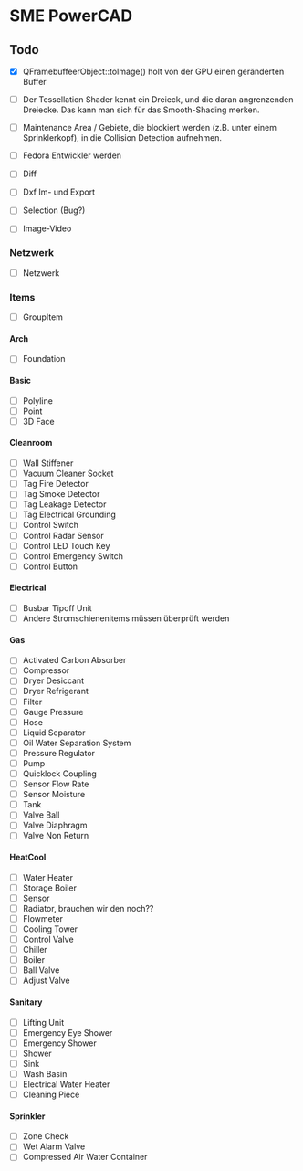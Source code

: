 # SME PowerCAD

## Todo

- [x] QFramebuffeerObject::toImage() holt von der GPU einen geränderten Buffer
- [ ] Der Tessellation Shader kennt ein Dreieck, und die daran angrenzenden Dreiecke. Das kann man sich für das Smooth-Shading merken.

- [ ] Maintenance Area / Gebiete, die blockiert werden (z.B. unter einem Sprinklerkopf), in die Collision Detection aufnehmen.

- [ ] Fedora Entwickler werden

- [ ] Diff

- [ ] Dxf Im- und Export

- [ ] Selection (Bug?)

- [ ] Image-Video

### Netzwerk
- [ ] Netzwerk

### Items
- [ ] GroupItem

#### Arch
- [ ] Foundation

#### Basic
- [ ] Polyline
- [ ] Point
- [ ] 3D Face

#### Cleanroom
- [ ] Wall Stiffener
- [ ] Vacuum Cleaner Socket
- [ ] Tag Fire Detector
- [ ] Tag Smoke Detector
- [ ] Tag Leakage Detector
- [ ] Tag Electrical Grounding
- [ ] Control Switch
- [ ] Control Radar Sensor
- [ ] Control LED Touch Key
- [ ] Control Emergency Switch
- [ ] Control Button

#### Electrical
- [ ] Busbar Tipoff Unit
- [ ] Andere Stromschienenitems müssen überprüft werden

#### Gas
- [ ] Activated Carbon Absorber
- [ ] Compressor
- [ ] Dryer Desiccant
- [ ] Dryer Refrigerant
- [ ] Filter
- [ ] Gauge Pressure
- [ ] Hose
- [ ] Liquid Separator
- [ ] Oil Water Separation System
- [ ] Pressure Regulator
- [ ] Pump
- [ ] Quicklock Coupling
- [ ] Sensor Flow Rate
- [ ] Sensor Moisture
- [ ] Tank
- [ ] Valve Ball
- [ ] Valve Diaphragm
- [ ] Valve Non Return

#### HeatCool
- [ ] Water Heater
- [ ] Storage Boiler
- [ ] Sensor
- [ ] Radiator, brauchen wir den noch??
- [ ] Flowmeter
- [ ] Cooling Tower
- [ ] Control Valve
- [ ] Chiller
- [ ] Boiler
- [ ] Ball Valve
- [ ] Adjust Valve

#### Sanitary
- [ ] Lifting Unit
- [ ] Emergency Eye Shower
- [ ] Emergency Shower
- [ ] Shower
- [ ] Sink
- [ ] Wash Basin
- [ ] Electrical Water Heater
- [ ] Cleaning Piece

#### Sprinkler
- [ ] Zone Check
- [ ] Wet Alarm Valve
- [ ] Compressed Air Water Container
